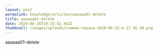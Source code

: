 ```yaml
---
layout: post
permalink: knowledge/articles/aaaaaa01-delete
title: aaaaaa01-delete
date: 2020-06-26T19:15:52.442Z
thumbnail: /images/uploads/снимок-экрана-2020-06-15-в-17.16.30.png
---
```

aaaaaa01-delete